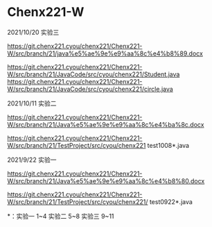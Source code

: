 # Chenx221-W
2021/10/20 实验三

https://git.chenx221.cyou/chenx221/Chenx221-W/src/branch/21/java%e5%ae%9e%e9%aa%8c%e4%b8%89.docx

https://git.chenx221.cyou/chenx221/Chenx221-W/src/branch/21/JavaCode/src/cyou/chenx221/Student.java
https://git.chenx221.cyou/chenx221/Chenx221-W/src/branch/21/JavaCode/src/cyou/chenx221/circle.java

2021/10/11 实验二

https://git.chenx221.cyou/chenx221/Chenx221-W/src/branch/21/Java%e5%ae%9e%e9%aa%8c%e4%ba%8c.docx

https://git.chenx221.cyou/chenx221/Chenx221-W/src/branch/21/TestProject/src/cyou/chenx221 test1008*.java

2021/9/22 实验一

https://git.chenx221.cyou/chenx221/Chenx221-W/src/branch/21/Java%e5%ae%9e%e9%aa%8c%e4%b8%80.docx

https://git.chenx221.cyou/chenx221/Chenx221-W/src/branch/21/TestProject/src/cyou/chenx221/ test0922*.java

*：实验一 1~4    实验二 5~8    实验三 9~11